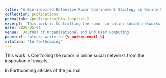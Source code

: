 ```yaml
---
title: "A Bio-inspired Defensive Rumor Confinement Strategy in Online Social Networks"
collection: publications
permalink: /publication/bio-inspired-2
excerpt: 'This work is Controlling the rumor in online social networks from the inspiration of insects'
date: 2020-05-01
venue: 'Journal of Organizational and End User Computing'
paperurl: 'please write to'{% author.email %} 
citation: 'In Forthcoming'
---
```

This work is Controlling the rumor in online social networks from the inspiration of insects

In Forthcoming articles of the journal.